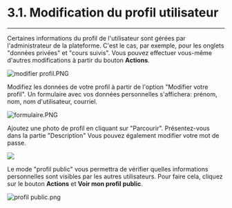 # 3.1. Modification du profil utilisateur
---


Certaines informations du profil de l'utilisateur sont gérées par l'administrateur de la plateforme. C'est le cas, par exemple, pour les onglets "données privées" et "cours suivis". Vous pouvez effectuer vous-même d'autres modifications à partir du bouton **Actions**.

![modifier profil.PNG](images/profil.png)

Modifiez les données de votre profil à partir de l'option "Modifier votre profil". Un formulaire avec vos données personnelles s'affichera: prénom, nom, nom d'utilisateur, courriel.

![formulaire.PNG](http://www.claroline.net/uploads/custom/images/1771.png)

Ajoutez une photo de profil en cliquant sur "Parcourir". Présentez-vous dans la partie "Description"
Vous pouvez également modifier votre mot de passe.

![](http://www.claroline.net/uploads/custom/images/1772.png)

Le mode "profil public" vous permettra de vérifier quelles informations personnelles sont visibles par les autres utilisateurs.
Pour faire cela, cliquez sur le bouton **Actions** et **Voir mon profil public**.

![profil public.png](http://www.claroline.net/uploads/custom/images/1773.png)

